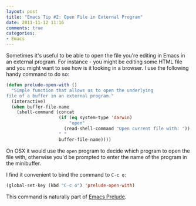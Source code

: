 ```yaml
---
layout: post
title: "Emacs Tip #2: Open File in External Program"
date: 2011-11-12 11:16
comments: true
categories:
- Emacs
---
```


Sometimes it's useful to be able to open the file you're editing in
Emacs in an external program. For instance - you might be editing
some HTML file and you might want to see how is it looking in a
browser. I use the following handy command to do so:

``` cl
(defun prelude-open-with ()
  "Simple function that allows us to open the underlying
file of a buffer in an external program."
  (interactive)
  (when buffer-file-name
    (shell-command (concat
                    (if (eq system-type 'darwin)
                        "open"
                      (read-shell-command "Open current file with: "))
                    " "
                    buffer-file-name))))
```

On OSX it would use the `open` program to decide which program to open
the file with, otherwise you'd be prompted to enter the name of the
program in the minibuffer.

I find it convenient to bind the command to `C-c o`:

``` cl
(global-set-key (kbd "C-c o") 'prelude-open-with)
```

This command is naturally part of [Emacs Prelude](https://github.com/bbatsov/prelude).

